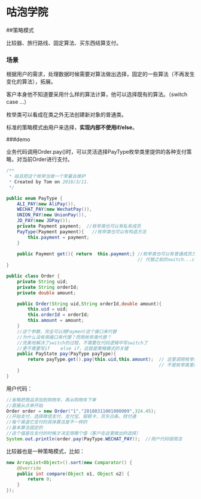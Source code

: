 # 咕泡学院

##策略模式

比较器、旅行路线、固定算法、买东西结算支付。

### 场景

根据用户的需求，处理数据时候需要对算法做出选择，固定的一些算法（不再发生变化的算法），拓展。

客户本身他不知道要采用什么样的算法计算，他可以选择既有的算法。（switch case ...）

枚举类可以看成在类之外无法创建新对象的普通类。

标准的策略模式由用户来选择，**实现内部不使用if/else**。

###demo

业务代码调用Order.pay()时，可以灵活选择PayType枚举类里提供的各种支付策略，对当前Order进行支付。

```java
/**
 * 姑且把这个枚举当做一个常量去维护
 * Created by Tom on 2018/3/11.
 */

public enum PayType {
    ALI_PAY(new AliPay()),
    WECHAT_PAY(new WechatPay()),
    UNION_PAY(new UnionPay()),
    JD_PAY(new JDPay());
    private Payment payment;  //枚举类也可以有私有成员
    PayType(Payment payment){   //枚举类也可以有构造方法
        this.payment = payment;
    }
    
    public Payment get(){ return  this.payment;} //枚举类也可以有普通成员方法，
                                                 // 代替之前的switch...case
}

public class Order {
    private String uid;
    private String orderId;
    private double amount;

    public Order(String uid,String orderId,double amount){
        this.uid = uid;
        this.orderId = orderId;
        this.amount = amount;
    }
    //这个参数，完全可以用Payment这个接口来代替
    //为什么没有用接口来代理？而用枚举类代替？
    //完美地解决了switch的过程，不需要在代码逻辑中写switch了
    //更不需要写if    else if，这就是策略模式的关键
    public PayState pay(PayType payType){
        return payType.get().pay(this.uid,this.amount);  // 这里调用枚举类的get()方法，
                                                         // 不是枚举类里的产量
    }
}

```

用户代码：

```java
//省略把商品添加到购物车，再从购物车下单
//直接从点单开始
Order order = new Order("1","20180311001000009",324.45);
//开始支付，选择微信支付、支付宝、银联卡、京东白条、财付通
//每个渠道它支付的具体算法是不一样的
//基本算法固定的
//这个值是在支付的时候才决定用哪个值（客户在这里做出的选择）
System.out.println(order.pay(PayType.WECHAT_PAY));  //用户代码很简洁
```

比较器也是一种策略模式，比如：

```java
new ArrayList<Object>().sort(new Comparator() {
    @Override
    public int compare(Object o1, Object o2) {
        return 0;
    }
});
```





